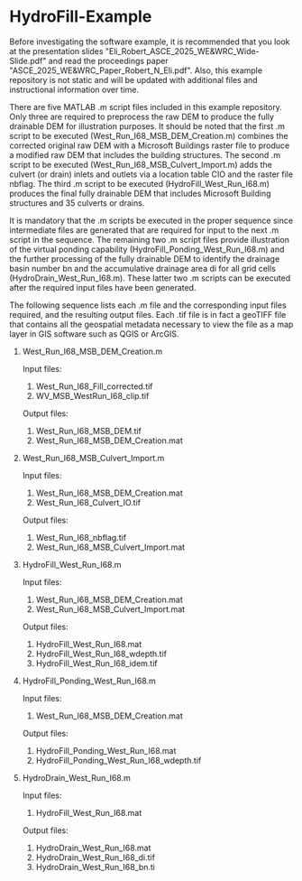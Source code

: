 # HydroFill-Example

Before investigating the software example, it is recommended that you look at the presentation slides "Eli_Robert_ASCE_2025_WE&WRC_Wide-Slide.pdf" and read the proceedings paper "ASCE_2025_WE&WRC_Paper_Robert_N_Eli.pdf". Also, this example repository is not static and will be updated with additional files and instructional information over time.

There are five MATLAB .m script files included in this example repository. Only three are required to preprocess the raw DEM to produce the fully drainable DEM for illustration purposes. It should be noted that the first .m script to be executed (West_Run_I68_MSB_DEM_Creation.m) combines the corrected original raw DEM with a Microsoft Buildings raster file to produce a modified raw DEM that includes the building structures. The second .m script to be executed (West_Run_I68_MSB_Culvert_Import.m) adds the culvert (or drain) inlets and outlets via a location table CIO and the raster file nbflag. The third .m script to be executed (HydroFill_West_Run_I68.m) produces the final fully drainable DEM that includes Microsoft Building structures and 35 culverts or drains.

It is mandatory that the .m scripts be executed in the proper sequence since intermediate files are generated that are required for input to the next .m script in the sequence. The remaining two .m script files provide illustration of the virtual ponding capability (HydroFill_Ponding_West_Run_I68.m) and the further processing of the fully drainable DEM to identify the drainage basin number bn and the accumulative drainage area di for all grid cells (HydroDrain_West_Run_I68.m). These latter two .m scripts can be executed after the required input files have been generated.

The following sequence lists each .m file and the corresponding input files required, and the resulting output files. Each .tif file is in fact a geoTIFF file that contains all the geospatial metadata necessary to view the file as a map layer in GIS software such as QGIS or ArcGIS.

1. West_Run_I68_MSB_DEM_Creation.m
   
   Input files:
   1. West_Run_I68_Fill_corrected.tif
   2. WV_MSB_WestRun_I68_clip.tif
  
   Output files:
   1. West_Run_I68_MSB_DEM.tif
   2. West_Run_I68_MSB_DEM_Creation.mat

2. West_Run_I68_MSB_Culvert_Import.m

   Input files:
   1. West_Run_I68_MSB_DEM_Creation.mat
   2. West_Run_I68_Culvert_IO.tif
  
   Output files:
   1. West_Run_I68_nbflag.tif
   2. West_Run_I68_MSB_Culvert_Import.mat

3. HydroFill_West_Run_I68.m

   Input files:
   1. West_Run_I68_MSB_DEM_Creation.mat
   2. West_Run_I68_MSB_Culvert_Import.mat
  
   Output files:
   1. HydroFill_West_Run_I68.mat
   2. HydroFill_West_Run_I68_wdepth.tif
   3. HydroFill_West_Run_I68_idem.tif

4. HydroFill_Ponding_West_Run_I68.m

   Input files:
   1. West_Run_I68_MSB_DEM_Creation.mat

   Output files:
   1. HydroFill_Ponding_West_Run_I68.mat
   2. HydroFill_Ponding_West_Run_I68_wdepth.tif
  
5. HydroDrain_West_Run_I68.m

   Input files:
   1. HydroFill_West_Run_I68.mat

   Output files:
   1. HydroDrain_West_Run_I68.mat
   2. HydroDrain_West_Run_I68_di.tif
   3. HydroDrain_West_Run_I68_bn.ti
